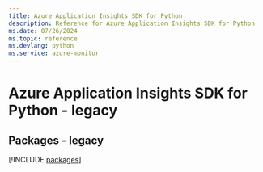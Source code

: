 ```yaml
---
title: Azure Application Insights SDK for Python
description: Reference for Azure Application Insights SDK for Python
ms.date: 07/26/2024
ms.topic: reference
ms.devlang: python
ms.service: azure-monitor
---
```

# Azure Application Insights SDK for Python - legacy
## Packages - legacy
[!INCLUDE [packages](application-insights-index.md)]
